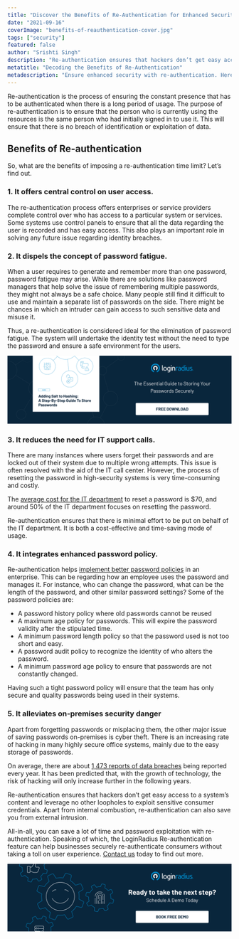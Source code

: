 ```yaml
---
title: "Discover the Benefits of Re-Authentication for Enhanced Security"
date: "2021-09-16"
coverImage: "benefits-of-reauthentication-cover.jpg"
tags: ["security"]
featured: false 
author: "Srishti Singh"
description: "Re-authentication ensures that hackers don’t get easy access to a system’s content and leverage no other loopholes to exploit sensitive consumer credentials. Apart from internal combustion, re-authentication can also save you from external intrusion."
metatitle: "Decoding the Benefits of Re-Authentication"
metadescription: "Ensure enhanced security with re-authentication. Here are five reasons why users need to re-authenticate."
---
```


Re-authentication is the process of ensuring the constant presence that has to be authenticated when there is a long period of usage. The purpose of re-authentication is to ensure that the person who is currently using the resources is the same person who had initially signed in to use it. This will ensure that there is no breach of identification or exploitation of data.  


## Benefits of Re-authentication 

So, what are the benefits of imposing a re-authentication time limit? Let’s find out. 


### 1. It offers central control on user access.

The re-authentication process offers enterprises or service providers complete control over who has access to a particular system or services. Some systems use control panels to ensure that all the data regarding the user is recorded and has easy access. This also plays an important role in solving any future issue regarding identity breaches.


### 2. It dispels the concept of password fatigue.

When a user requires to generate and remember more than one password, password fatigue may arise. While there are solutions like password managers that help solve the issue of remembering multiple passwords, they might not always be a safe choice. Many people still find it difficult to use and maintain a separate list of passwords on the side. There might be chances in which an intruder can gain access to such sensitive data and misuse it.

Thus, a re-authentication is considered ideal for the elimination of password fatigue. The system will undertake the identity test without the need to type the password and ensure a safe environment for the users.

[![hashing-salt-GD](hashing-salt-GD.png)](https://www.loginradius.com/resource/adding-salt-to-hashing-a-step-by-step-guide-to-store-passwords/)


### 3. It reduces the need for IT support calls.

There are many instances where users forget their passwords and are locked out of their system due to multiple wrong attempts. This issue is often resolved with the aid of the IT call center. However, the process of resetting the password in high-security systems is very time-consuming and costly.

The [average cost for the IT department](http://www.mandylionlabs.com/PRCCalc/PRCCalc.htm) to reset a password is $70, and around 50% of the IT department focuses on resetting the password.

Re-authentication ensures that there is minimal effort to be put on behalf of the IT department. It is both a cost-effective and time-saving mode of usage.


### 4. It integrates enhanced password policy.

Re-authentication helps [implement better password policies](https://www.loginradius.com/blog/start-with-identity/loginradius-password-policy-business-consumer/) in an enterprise. This can be regarding how an employee uses the password and manages it. For instance, who can change the password, what can be the length of the password, and other similar password settings? Some of the password policies are:



* A password history policy where old passwords cannot be reused
* A maximum age policy for passwords. This will expire the password validity after the stipulated time.
* A minimum password length policy so that the password used is not too short and easy.
* A password audit policy to recognize the identity of who alters the password.
* A minimum password age policy to ensure that passwords are not constantly changed.

Having such a tight password policy will ensure that the team has only secure and quality passwords being used in their systems.


### 5. It alleviates on-premises security danger

Apart from forgetting passwords or misplacing them, the other major issue of saving passwords on-premises is cyber theft. There is an increasing rate of hacking in many highly secure office systems, mainly due to the easy storage of passwords. 

On average, there are about [1,473 reports of data breaches](https://www.statista.com/statistics/273550/data-breaches-recorded-in-the-united-states-by-number-of-breaches-and-records-exposed/?utm_source=xp&utm_medium=blog&utm_campaign=content) being reported every year. It has been predicted that, with the growth of technology, the risk of hacking will only increase further in the following years.

Re-authentication ensures that hackers don’t get easy access to a system’s content and leverage no other loopholes to exploit sensitive consumer credentials. Apart from internal combustion, re-authentication can also save you from external intrusion.  

All-in-all, you can save a lot of time and password exploitation with re-authentication. Speaking of which, the LoginRadius Re-authentication feature can help businesses securely re-authenticate consumers without taking a toll on user experience. [Contact us](https://www.loginradius.com/contact-sales) today to find out more. 

[![book-a-demo-loginradius](../../assets/book-a-demo-loginradius.png)](https://www.loginradius.com/book-a-demo/)
